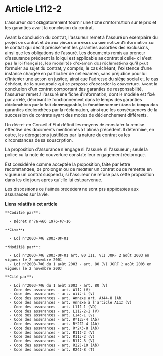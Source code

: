 # Article L112-2

L'assureur doit obligatoirement fournir une fiche d'information sur le prix et les garanties avant la conclusion du contrat.

Avant la conclusion du contrat, l'assureur remet à l'assuré un exemplaire du projet de contrat et de ses pièces annexes ou
une notice d'information sur le contrat qui décrit précisément les garanties assorties des exclusions, ainsi que les
obligations de l'assuré. Les documents remis au preneur d'assurance précisent la loi qui est applicable au contrat si celle-
ci n'est pas la loi française, les modalités d'examen des réclamations qu'il peut formuler au sujet du contrat, y compris, le
cas échéant, l'existence d'une instance chargée en particulier de cet examen, sans préjudice pour lui d'intenter une action
en justice, ainsi que l'adresse du siège social et, le cas échéant, de la succursale qui se propose d'accorder la couverture.
Avant la conclusion d'un contrat comportant des garanties de responsabilité, l'assureur remet à l'assuré une fiche
d'information, dont le modèle est fixé par arrêté, décrivant le fonctionnement dans le temps des garanties déclenchées par le
fait dommageable, le fonctionnement dans le temps des garanties déclenchées par la réclamation, ainsi que les conséquences de
la succession de contrats ayant des modes de déclenchement différents.

Un décret en Conseil d'Etat définit les moyens de constater la remise effective des documents mentionnés à l'alinéa
précédent. Il détermine, en outre, les dérogations justifiées par la nature du contrat ou les circonstances de sa
souscription.

La proposition d'assurance n'engage ni l'assuré, ni l'assureur ; seule la police ou la note de couverture constate leur
engagement réciproque.

Est considérée comme acceptée la proposition, faite par lettre recommandée, de prolonger ou de modifier un contrat ou de
remettre en vigueur un contrat suspendu, si l'assureur ne refuse pas cette proposition dans les dix jours après qu'elle lui
est parvenue.

Les dispositions de l'alinéa précédent ne sont pas applicables aux assurances sur la vie.

**Liens relatifs à cet article**

	**Codifié par**:

	  - Décret n°76-666 1976-07-16

	**Cite**:

	  - Loi n°2003-706 2003-08-01

	**Modifié par**:

	  - Loi n°2003-706 2003-08-01 art. 80 III, VII JORF 2 août 2003 en vigueur le 2 novembre 2003
	  - Loi n°2003-706 du 1 août 2003 - art. 80 (V) JORF 2 août 2003 en vigueur le 2 novembre 2003

	**Cité par**:

	  - Loi n°2003-706 du 1 août 2003 - art. 80 (V)
	  - Code des assurances - art. A112 (V)
	  - Code des assurances - art. A112-1 (V)
	  - Code des assurances - art. Annexe art. A344-8 (Ab)
	  - Code des assurances - art. Annexe à l'article A112 (V)
	  - Code des assurances - art. L111-1 (VD)
	  - Code des assurances - art. L112-2-1 (V)
	  - Code des assurances - art. L145-1 (V)
	  - Code des assurances - art. R*125-4 (Ab)
	  - Code des assurances - art. R*212-4 (Ab)
	  - Code des assurances - art. R*243-8 (Ab)
	  - Code des assurances - art. R111-2 (V)
	  - Code des assurances - art. R112-2 (V)
	  - Code des assurances - art. R112-3 (V)
	  - Code des assurances - art. R220-10 (Ab)
	  - Code des assurances - art. R241-8 (T)
